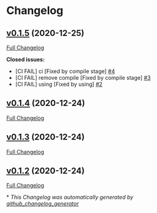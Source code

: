 # Changelog

## [v0.1.5](https://github.com/clszzyh/battle_city/tree/v0.1.5) (2020-12-25)

[Full Changelog](https://github.com/clszzyh/battle_city/compare/v0.1.4...v0.1.5)

**Closed issues:**

- \[CI FAIL\] ci \[Fixed by compile stage\] [\#4](https://github.com/clszzyh/battle_city/issues/4)
- \[CI FAIL\] remove compile \[Fixed by compile stage\] [\#3](https://github.com/clszzyh/battle_city/issues/3)
- \[CI FAIL\] using \[Fixed by using\] [\#2](https://github.com/clszzyh/battle_city/issues/2)

## [v0.1.4](https://github.com/clszzyh/battle_city/tree/v0.1.4) (2020-12-24)

[Full Changelog](https://github.com/clszzyh/battle_city/compare/v0.1.3...v0.1.4)

## [v0.1.3](https://github.com/clszzyh/battle_city/tree/v0.1.3) (2020-12-24)

[Full Changelog](https://github.com/clszzyh/battle_city/compare/v0.1.2...v0.1.3)

## [v0.1.2](https://github.com/clszzyh/battle_city/tree/v0.1.2) (2020-12-24)

[Full Changelog](https://github.com/clszzyh/battle_city/compare/0f74c3463e919820872f018fbe230c9567043163...v0.1.2)



\* *This Changelog was automatically generated by [github_changelog_generator](https://github.com/github-changelog-generator/github-changelog-generator)*
